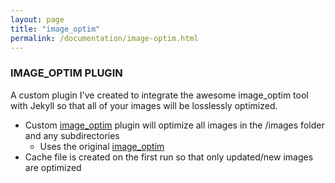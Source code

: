 ```yaml
---
layout: page
title: "image_optim"
permalink: /documentation/image-optim.html
---
```


### IMAGE_OPTIM PLUGIN

A custom plugin I've created to integrate the awesome image_optim tool with Jekyll so that all of your images will be losslessly optimized.

* Custom [image_optim](https://github.com/chrisanthropic/image_optim-jekyll-plugin) plugin will optimize all images in the /images folder and any subdirectories
  * Uses the original [image_optim](https://github.com/toy/image_optim)
* Cache file is created on the first run so that only updated/new images are optimized

